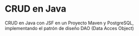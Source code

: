# CRUD en Java

CRUD en Java con JSF en un Proyecto Maven y PostgreSQL, implementando el patrón de diseño DAO (Data Acces Object)
